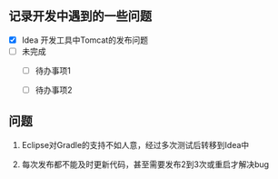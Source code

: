 ## 记录开发中遇到的一些问题 
- [x] Idea 开发工具中Tomcat的发布问题 
- [ ] 未完成 
    - [ ] 待办事项1
    - [ ] 待办事项2


## 问题
1. Eclipse对Gradle的支持不如人意，经过多次测试后转移到Idea中

2. 每次发布都不能及时更新代码，甚至需要发布2到3次或重启才解决bug

 
